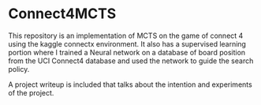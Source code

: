 # Connect4MCTS

This repository is an implementation of MCTS on the game of connect 4 using the kaggle connectx environment. It also has a 
supervised learning portion where I trained a Neural network on a database of board position from the UCI Connect4 database
and used the network to guide the search policy. 

A project writeup is included that talks about the intention and experiments of the project. 
